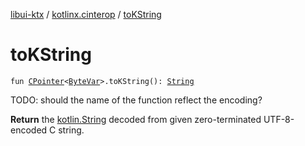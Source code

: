 [libui-ktx](../index.md) / [kotlinx.cinterop](index.md) / [toKString](./to-k-string.md)

# toKString

`fun `[`CPointer`](-c-pointer/index.md)`<`[`ByteVar`](-byte-var.md)`>.toKString(): `[`String`](https://kotlinlang.org/api/latest/jvm/stdlib/kotlin/-string/index.html)

TODO: should the name of the function reflect the encoding?

**Return**
the [kotlin.String](https://kotlinlang.org/api/latest/jvm/stdlib/kotlin/-string/index.html) decoded from given zero-terminated UTF-8-encoded C string.

